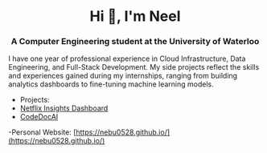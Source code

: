 
<h1 align="center">Hi 👋, I'm Neel</h1>
<h3 align="center">A Computer Engineering student at the University of Waterloo</h3>

I have one year of professional experience in Cloud Infrastructure, Data Engineering, and Full-Stack Development. My side projects reflect the skills and experiences gained during my internships, ranging from building analytics dashboards to fine-tuning machine learning models.
 

- Projects:
- [Netflix Insights Dashboard](https://github.com/Nebu0528/Netflix-Dashboard)
- [CodeDocAI](https://github.com/Nebu0528/CodeDocAI)


-Personal Website:
[https://nebu0528.github.io/](https://nebu0528.github.io/)
<p align="left">
</p>



